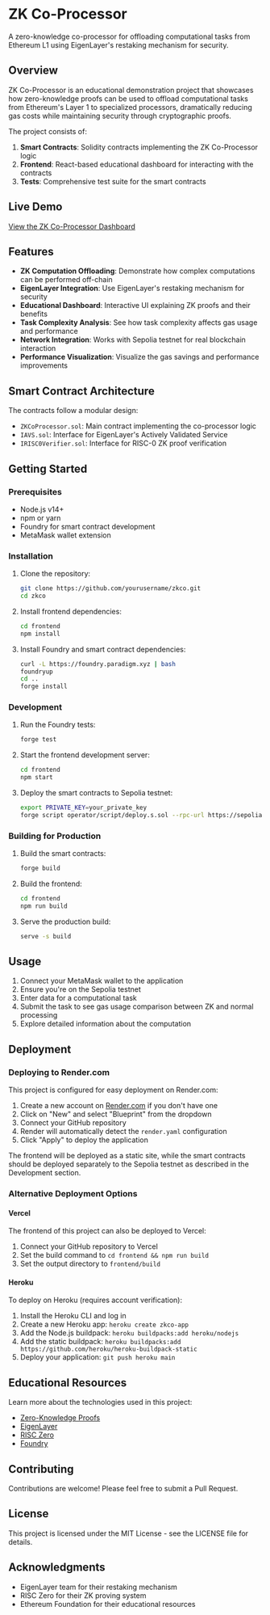 # ZK Co-Processor

A zero-knowledge co-processor for offloading computational tasks from Ethereum L1 using EigenLayer's restaking mechanism for security.

## Overview

ZK Co-Processor is an educational demonstration project that showcases how zero-knowledge proofs can be used to offload computational tasks from Ethereum's Layer 1 to specialized processors, dramatically reducing gas costs while maintaining security through cryptographic proofs.

The project consists of:

1. **Smart Contracts**: Solidity contracts implementing the ZK Co-Processor logic
2. **Frontend**: React-based educational dashboard for interacting with the contracts
3. **Tests**: Comprehensive test suite for the smart contracts

## Live Demo

[View the ZK Co-Processor Dashboard](https://zkco.onrender.com)

## Features

- **ZK Computation Offloading**: Demonstrate how complex computations can be performed off-chain
- **EigenLayer Integration**: Use EigenLayer's restaking mechanism for security
- **Educational Dashboard**: Interactive UI explaining ZK proofs and their benefits
- **Task Complexity Analysis**: See how task complexity affects gas usage and performance
- **Network Integration**: Works with Sepolia testnet for real blockchain interaction
- **Performance Visualization**: Visualize the gas savings and performance improvements

## Smart Contract Architecture

The contracts follow a modular design:

- `ZKCoProcessor.sol`: Main contract implementing the co-processor logic
- `IAVS.sol`: Interface for EigenLayer's Actively Validated Service
- `IRISC0Verifier.sol`: Interface for RISC-0 ZK proof verification

## Getting Started

### Prerequisites

- Node.js v14+
- npm or yarn
- Foundry for smart contract development
- MetaMask wallet extension

### Installation

1. Clone the repository:
   ```bash
   git clone https://github.com/yourusername/zkco.git
   cd zkco
   ```

2. Install frontend dependencies:
   ```bash
   cd frontend
   npm install
   ```

3. Install Foundry and smart contract dependencies:
   ```bash
   curl -L https://foundry.paradigm.xyz | bash
   foundryup
   cd ..
   forge install
   ```

### Development

1. Run the Foundry tests:
   ```bash
   forge test
   ```

2. Start the frontend development server:
   ```bash
   cd frontend
   npm start
   ```

3. Deploy the smart contracts to Sepolia testnet:
   ```bash
   export PRIVATE_KEY=your_private_key
   forge script operator/script/deploy.s.sol --rpc-url https://sepolia.infura.io/v3/YOUR_INFURA_KEY --broadcast
   ```

### Building for Production

1. Build the smart contracts:
   ```bash
   forge build
   ```

2. Build the frontend:
   ```bash
   cd frontend
   npm run build
   ```

3. Serve the production build:
   ```bash
   serve -s build
   ```

## Usage

1. Connect your MetaMask wallet to the application
2. Ensure you're on the Sepolia testnet
3. Enter data for a computational task
4. Submit the task to see gas usage comparison between ZK and normal processing
5. Explore detailed information about the computation

## Deployment

### Deploying to Render.com

This project is configured for easy deployment on Render.com:

1. Create a new account on [Render.com](https://render.com) if you don't have one
2. Click on "New" and select "Blueprint" from the dropdown
3. Connect your GitHub repository
4. Render will automatically detect the `render.yaml` configuration
5. Click "Apply" to deploy the application

The frontend will be deployed as a static site, while the smart contracts should be deployed separately to the Sepolia testnet as described in the Development section.

### Alternative Deployment Options

#### Vercel

The frontend of this project can also be deployed to Vercel:

1. Connect your GitHub repository to Vercel
2. Set the build command to `cd frontend && npm run build`
3. Set the output directory to `frontend/build`

#### Heroku

To deploy on Heroku (requires account verification):

1. Install the Heroku CLI and log in
2. Create a new Heroku app: `heroku create zkco-app`
3. Add the Node.js buildpack: `heroku buildpacks:add heroku/nodejs`
4. Add the static buildpack: `heroku buildpacks:add https://github.com/heroku/heroku-buildpack-static`
5. Deploy your application: `git push heroku main`

## Educational Resources

Learn more about the technologies used in this project:

- [Zero-Knowledge Proofs](https://ethereum.org/en/zero-knowledge-proofs/)
- [EigenLayer](https://docs.eigenlayer.xyz/)
- [RISC Zero](https://www.risczero.com/docs)
- [Foundry](https://book.getfoundry.sh/)

## Contributing

Contributions are welcome! Please feel free to submit a Pull Request.

## License

This project is licensed under the MIT License - see the LICENSE file for details.

## Acknowledgments

- EigenLayer team for their restaking mechanism
- RISC Zero for their ZK proving system
- Ethereum Foundation for their educational resources

